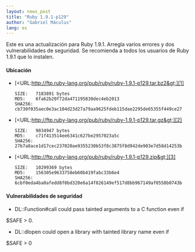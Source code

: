 ```yaml
---
layout: news_post
title: "Ruby 1.9.1-p129"
author: "Gabriel Máculus"
lang: es
---
```


Este es una actualización para Ruby 1.9.1. Arregla varios errores y dos
vulnerabilidades de seguridad. Se recomienda a todos los usuarios de
Ruby 1.9.1 que lo instalen.

#### Ubicación

* [&lt;URL:http://ftp.ruby-lang.org/pub/ruby/ruby-1.9.1-p129.tar.bz2&gt;][1]

      SIZE:   7183891 bytes
      MD5:    6fa62b20f72da471195830dec4eb2013
      SHA256: cb730f035aec0e3ac104d23d27a79aa9625fdeb115dae2295de65355f449ce27

* [&lt;URL:http://ftp.ruby-lang.org/pub/ruby/ruby-1.9.1-p129.tar.gz&gt;][2]

      SIZE:   9034947 bytes
      MD5:    c71f413514ee6341c627be2957023a5c
      SHA256: 27b7a8ace1d17cec237020ae9355230b53f8c3875f8d942de903e7d58d14253b

* [&lt;URL:http://ftp.ruby-lang.org/pub/ruby/ruby-1.9.1-p129.zip&gt;][3]

      SIZE:   10299369 bytes
      MD5:    156305e9633758eb60b419fabc33b6e4
      SHA256: 6cbf0eda4ba0afedd8f0bd320e6a14f826149ef517d8bb967149af0558b0743b

#### Vulnerabilidades de seguridad

* DL::Function#call could pass tainted arguments to a C function even if

$SAFE &gt; 0.

* DL::dlopen could open a library with tainted library name even if

$SAFE &gt; 0



[1]: http://ftp.ruby-lang.org/pub/ruby/ruby-1.9.1-p129.tar.bz2
[2]: http://ftp.ruby-lang.org/pub/ruby/ruby-1.9.1-p129.tar.gz
[3]: http://ftp.ruby-lang.org/pub/ruby/ruby-1.9.1-p129.zip
